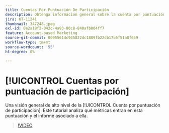 ```yaml
---
title: Cuentas Por Puntuación De Participación
description: Obtenga información general sobre la cuenta por puntuación de participación. Conozca qué métricas entran en esta puntuación y el informe asociado a ella.
jira: KT-11241
thumbnail: 347248.jpeg
exl-id: 0e2a18f2-042c-4a93-80c8-840afb804ff7
feature: Account-based Marketing
source-git-commit: 00955614c945822dc1889fb22db17b5f51a8f659
workflow-type: tm+mt
source-wordcount: '55'
ht-degree: 0%

---
```


# [!UICONTROL Cuentas por puntuación de participación]

Una visión general de alto nivel de la [!UICONTROL Cuenta por puntuación de participación].  Este tutorial analiza qué métricas entran en esta puntuación y el informe asociado a ella.

>[!VIDEO](https://video.tv.adobe.com/v/347248/?quality=12&learn=on)
